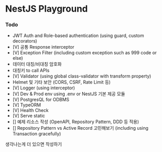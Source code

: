 # NestJS Playground

### Todo
- JWT Auth and Role-based authentication (using guard, custom decorators)
- [V] 공통 Response interceptor
- [V] Exception Filter (including custom exception such as 999 code or else)
- 데이터 대칭/비대칭 암호화
- 대칭키 to call APIs
- [V] Validator (using global class-validator with transform property)
- Helmet 및 기타 보안 (CORS, CSRF, Rate Limit 등)
- [V] Logger (using interceptor)
- [V] Dev & Prod env using .env or NestJS 기본 제공 모듈
- [V] PostgresQL for ODBMS
- [V] TypeORM
- [V] Health Check
- [V] Serve static
- [] 예제 리소스 작성 (OpenAPI, Repository Pattern, DDD 등 적용)
- [] Repository Pattern vs Active Record 고민해보기 (including using Transaction gracefully)

생각나는게 더 있으면 작성하기